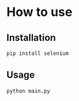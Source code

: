 # How to use

## Installation

```bash
pip install selenium
```

## Usage

```bash
python main.py
```